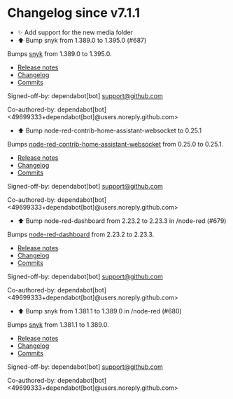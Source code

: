 # Changelog since v7.1.1
- ✨ Add support for the new media folder 
- ⬆️ Bump snyk from 1.389.0 to 1.395.0 (#687)

Bumps [snyk](https://github.com/snyk/snyk) from 1.389.0 to 1.395.0.
- [Release notes](https://github.com/snyk/snyk/releases)
- [Changelog](https://github.com/snyk/snyk/blob/master/.releaserc)
- [Commits](https://github.com/snyk/snyk/compare/v1.389.0...v1.395.0)

Signed-off-by: dependabot[bot] <support@github.com>

Co-authored-by: dependabot[bot] <49699333+dependabot[bot]@users.noreply.github.com> 
- ⬆️ Bump node-red-contrib-home-assistant-websocket to 0.25.1

Bumps [node-red-contrib-home-assistant-websocket](https://github.com/zachowj/node-red-contrib-home-assistant-websocket) from 0.25.0 to 0.25.1.
- [Release notes](https://github.com/zachowj/node-red-contrib-home-assistant-websocket/releases)
- [Changelog](https://github.com/zachowj/node-red-contrib-home-assistant-websocket/blob/dev/CHANGELOG.md)
- [Commits](https://github.com/zachowj/node-red-contrib-home-assistant-websocket/compare/v0.25.0...v0.25.1)

Signed-off-by: dependabot[bot] <support@github.com>

Co-authored-by: dependabot[bot] <49699333+dependabot[bot]@users.noreply.github.com> 
- ⬆️ Bump node-red-dashboard from 2.23.2 to 2.23.3 in /node-red (#679)

Bumps [node-red-dashboard](https://github.com/node-red/node-red-dashboard) from 2.23.2 to 2.23.3.
- [Release notes](https://github.com/node-red/node-red-dashboard/releases)
- [Changelog](https://github.com/node-red/node-red-dashboard/blob/master/CHANGELOG.md)
- [Commits](https://github.com/node-red/node-red-dashboard/compare/2.23.2...2.23.3)

Signed-off-by: dependabot[bot] <support@github.com>

Co-authored-by: dependabot[bot] <49699333+dependabot[bot]@users.noreply.github.com> 
- ⬆️ Bump snyk from 1.381.1 to 1.389.0 in /node-red (#680)

Bumps [snyk](https://github.com/snyk/snyk) from 1.381.1 to 1.389.0.
- [Release notes](https://github.com/snyk/snyk/releases)
- [Changelog](https://github.com/snyk/snyk/blob/master/.releaserc)
- [Commits](https://github.com/snyk/snyk/compare/v1.381.1...v1.389.0)

Signed-off-by: dependabot[bot] <support@github.com>

Co-authored-by: dependabot[bot] <49699333+dependabot[bot]@users.noreply.github.com> 

